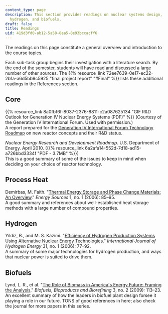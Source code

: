 ```yaml
---
content_type: page
description: This section provides readings on nuclear systems design, process heat,
  hydrogen, and biofuels.
draft: false
title: Readings
uid: 419d3fd0-ab12-5a58-8ea5-8e93bccacff6
---
```

The readings on this page constitute a general overview and introduction to the course topics.

Each sub-task group begins their investigation with a literature search. By the end of the semester, students will have read and discussed a large number of other sources. The {{% resource_link 72ee7639-0e17-ec22-2b1a-a6d5bb9c5925 "final project report" "#Final" %}} lists these additional readings in the References section.

## Core

{{% resource_link 8a0fbf6f-8037-2376-8811-c2a087625134 "GIF R&D Outlook for Generation IV Nuclear Energy Systems (PDF)" %}} (Courtesy of the Generation IV International Forum. Used with permission.)   
A report prepared for the [Generation IV International Forum Technology Roadmap](https://www.gen-4.org/gif/upload/docs/application/pdf/2014-03/gif-tru2014.pdf) on new reactor concepts and their R&D status.

_Nuclear Energy Research and Development Roadmap_. U.S. Department of Energy. April 2010. ({{% resource_link 6a2afa14-552d-7d18-ad15-a726bbd3334f "PDF - 3.7MB" %}})   
This is a good summary of some of the issues to keep in mind when deciding on your choice of reactor technology.

## Process Heat

Demirbas, M. Faith. "[Thermal Energy Storage and Phase Change Materials: An Overview](http://dx.doi.org/10.1080/009083190881481)." _Energy Sources_ 1, no. 1 (2006): 85–95.   
A good summary and references about well-established heat storage methods with a large number of compound properties.

## Hydrogen

Yildiz, B., and M. S. Kazimi. "[Efficiency of Hydrogen Production Systems Using Alternative Nuclear Energy Technologies](http://dx.doi.org/10.1016/j.ijhydene.2005.02.009)." _International Journal of Hydrogen Energy_ 31, no. 1 (2006): 77–92.   
A summary of some major technologies for hydrogen production, and ways that nuclear power is suited to drive them.

## Biofuels

Lynd, L. R., et al. "[The Role of Biomass in America's Energy Future: Framing the Analysis](http://dx.doi.org/10.1002/bbb.134)." _Biofuels, Bioproducts and Biorefining_ 3, no. 2 (2009): 113–23.   
An excellent summary of how the leaders in biofuel plant design forsee it playing a role in our future. TONS of good references in here; also check the journal for more papers in this series.